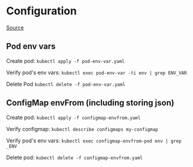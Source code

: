 # Configuration

[Source](https://itnext.io/learn-how-to-configure-your-kubernetes-apps-using-the-configmap-object-d8f30f99abeb)

## Pod env vars

Create pod: `kubectl apply -f pod-env-var.yaml`

Verify pod's env vars: `kubectl exec pod-env-var -ti env | grep ENV_VAR`

Delete Pod `kubectl delete -f pod-env-var.yaml`

## ConfigMap envFrom (including storing json)

Create pod: `kubectl apply -f configmap-envfrom.yaml`

Verify configmap: `kubectl describe configmaps my-configmap`

Verify pod's env vars: `kubectl exec configmap-envfrom-pod env | grep _ENV`

Delete pod: `kubectl delete -f configmap-envfrom.yaml`